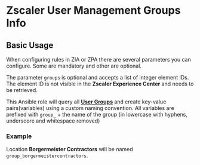 # Zscaler User Management Groups Info

## Basic Usage

When configuring rules in ZIA or ZPA there are several parameters you can configure. Some are mandatory and other are optional.

The parameter `groups` is optional and accepts a list of integer element IDs. The element ID is not visible in the **Zscaler Experience Center** and needs to be retrieved.

This Ansible role will query all [**User Groups**](https://console.zscaler.com/zidentity/users-group) and create key-value pairs(variables) using a custom naming convention. All variables are prefixed with `group_` + the name of the group (in lowercase with hyphens, underscore and whitespace removed)

### Example

Location **Borgermeister Contractors** will be named `group_borgermeistercontractors`.
